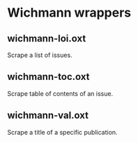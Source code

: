 # Wichmann wrappers

## wichmann-loi.oxt

Scrape a list of issues.

## wichmann-toc.oxt

Scrape table of contents of an issue.

## wichmann-val.oxt

Scrape a title of a specific publication.
